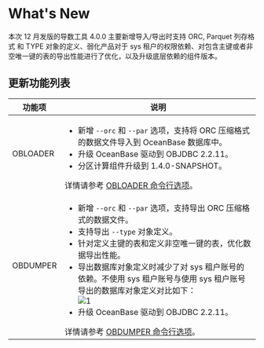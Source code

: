 # What's New

本次 12 月发版的导数工具 4.0.0 主要新增导入/导出时支持 ORC, Parquet 列存格式 和 TYPE 对象的定义、弱化产品对于 sys 租户的权限依赖、对包含主键或者非空唯一键的表的导出性能进行了优化，以及升级底层依赖的组件版本。



## 更新功能列表



|   功能项    | 说明 |
|----------|---------|
| OBLOADER | <ul><li>新增 `--orc` 和 `--par` 选项，支持将 ORC 压缩格式的数据文件导入到 OceanBase 数据库中。 </li><li>  升级 OceanBase 驱动到 OBJDBC 2.2.11。</li><li> 分区计算组件升级到 1.4.0-SNAPSHOT。  </li> </ul> 详情请参考 [OBLOADER 命令行选项](5.OBLOADER/2.obloader-command-line-options.md)。|
| OBDUMPER | <ul><li>  新增 `--orc` 和 `--par` 选项，支持导出 ORC 压缩格式的数据文件。</li><li> 支持导出 `--type` 对象定义。</li><li>针对定义主键的表和定义非空唯一键的表，优化数据导出性能。</li><li> 导出数据库对象定义时减少了对 sys 租户账号的依赖。不使用 sys 租户账号与使用 sys 租户账号导出的数据库对象定义对比如下：<br> ![1](https://obbusiness-private.oss-cn-shanghai.aliyuncs.com/doc/img/obloaderobdumper/400/400.png)</li><li>升级 OceanBase 驱动到 OBJDBC 2.2.11。</li></ul>详情请参考 [OBDUMPER 命令行选项](6.OBDUMPER/2.obdumper-command-line-options.md)。|


